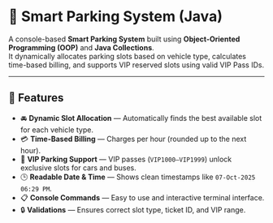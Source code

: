 # 🚗 Smart Parking System (Java)

A console-based **Smart Parking System** built using **Object-Oriented Programming (OOP)** and **Java Collections**.  
It dynamically allocates parking slots based on vehicle type, calculates time-based billing, and supports VIP reserved slots using valid VIP Pass IDs.

---

## 🧠 Features

- 🚘 **Dynamic Slot Allocation** — Automatically finds the best available slot for each vehicle type.  
- 💳 **Time-Based Billing** — Charges per hour (rounded up to the next hour).  
- 🏅 **VIP Parking Support** — VIP passes (`VIP1000–VIP1999`) unlock exclusive slots for cars and buses.  
- 🕒 **Readable Date & Time** — Shows clean timestamps like `07-Oct-2025 06:29 PM`.  
- 📋 **Console Commands** — Easy to use and interactive terminal interface.  
- 🔒 **Validations** — Ensures correct slot type, ticket ID, and VIP range.
